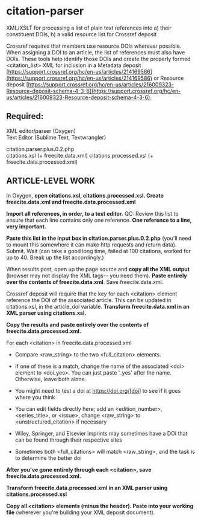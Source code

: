 # citation-parser
XML/XSLT for processing a list of plain text references into a) their constituent DOIs, b) a valid resource list for Crossref deposit

Crossref requires that members use resource DOIs wherever possible. When assigning a DOI to an article, the list of references must also have DOIs. These tools help identify those DOIs and create the properly formed \<citation\_list\> XML for inclusion in a Metadata deposit [https://support.crossref.org/hc/en-us/articles/214169586](https://support.crossref.org/hc/en-us/articles/214169586) or Resource deposit [https://support.crossref.org/hc/en-us/articles/216009323-Resource-deposit-schema-4-3-6](https://support.crossref.org/hc/en-us/articles/216009323-Resource-deposit-schema-4-3-6).

## Required:

  XML editor/parser (Oxygen)  
  Text Editor (Sublime Text, Textwrangler)

  citation.parser.plus.0.2.php  
  citations.xsl (+ freecite.data.xml) 
  citations.processed.xsl (+ freecite.data.processed.xml)

## ARTICLE-LEVEL WORK

In Oxygen, **open citations.xsl, citations.processed.xsl. Create freecite.data.xml and freecite.data.processed.xml**

**Import all references, in order, to a text editor.** QC: Review this list to ensure that each line contains only one reference. **One reference to a line, very important.**

**Paste this list in the input box in citation.parser.plus.0.2.php** (you'll need to mount this somewhere it can make http requests and return data). Submit. Wait (can take a good long time, failed at 100 citations, worked for up to 40. Break up the list accordingly.)

When results post, open up the page source and **copy all the XML output** (browser may not display the XML tags-- you need them). **Paste entirely over the contents of freecite.data.xml**. Save freecite.data.xml.

Crossref deposit will require that the key for each \<citation\> element reference the DOI of the associated article. This can be updated in citations.xsl, in the article\_doi variable. **Transform freecite.data.xml in an XML parser using citations.xsl.**

**Copy the results and paste entirely over the contents of freecite.data.processed.xml.**

For each \<citation\> in freecite.data.processed.xml

- Compare \<raw_string\> to the two \<full_citation\> elements.

- If one of these is a match, change the name of the associated \<doi\> element to \<doi_yes\>. You can just paste '_yes' after the name. Otherwise, leave both alone.

- You might need to test a doi at https://doi.org/[doi] to see if it goes where you think

- You can edit fields directly here; add an \<edition_number\>, \<series_title\>, or \<issue\>, change \<raw_string\> to \<unstructured_citation\> if necessary

- Wiley, Springer, and Elsevier imprints may sometimes have a DOI that can be found through their respective sites

- Sometimes both \<full_citations\> will match \<raw_string\>, and the task is to determine the better doi

**After you've gone entirely through each \<citation\>, save freecite.data.processed.xml.**

**Transform freecite.data.processed.xml in an XML parser using citations.processed.xsl**

**Copy all \<citation\> elements (minus the header). Paste into your working file** (wherever you're building your XML deposit document).
